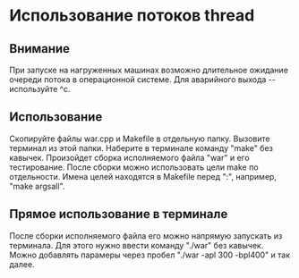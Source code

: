 # Использование потоков thread
## Внимание
При запуске на нагруженных машинах возможно длительное ожидание очереди потока в
операционной системе. Для аварийного выхода -- используйте ^c.

## Использование
Скопируйте файлы war.cpp и Makefile в отдельную папку.
Вызовите терминал из этой папки.
Наберите в терминале команду "make" без кавычек.
Произойдет сборка исполняемого файла "war" и его тестирование.
После сборки можно использовать цели make по отдельности.
Имена целей находятся в Makefile перед ":", например, "make argsall".

## Прямое использование в терминале
После сборки исполняемого файла его можно напрямую запускать из терминала.
Для этого нужно ввести команду "./war" без кавычек.
Можно добавлять парамеры через пробел "./war -apl 300 -bpl400" и так далее.
